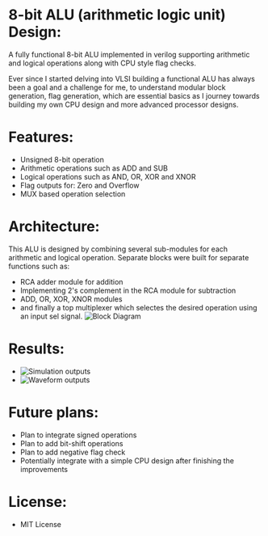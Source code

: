  # 8-bit ALU (arithmetic logic unit) Design:
 A fully functional 8-bit ALU implemented in verilog supporting arithmetic and logical operations along with CPU style flag checks.

 Ever since I started delving into VLSI building a functional ALU has always been a goal and a challenge for me, to understand modular block generation, flag generation,
 which are essential basics as I journey towards building my own CPU design and more advanced processor designs.

  # Features:
   - Unsigned 8-bit operation
   - Arithmetic operations such as ADD and SUB
   - Logical operations such as AND, OR, XOR and XNOR
   - Flag outputs for: Zero and Overflow
   - MUX based operation selection

 # Architecture:
 This ALU is designed by combining several sub-modules for each arithmetic and logical operation. Separate blocks were built for separate functions such as:
  - RCA adder module for addition
  - Implementing 2's complement in the RCA module for subtraction
  - ADD, OR, XOR, XNOR modules
  - and finally a top multiplexer which selectes the desired operation using an input sel signal.
 ![Block Diagram](https://github.com/user-attachments/assets/cf7fe719-8d20-45e5-94f3-b05e415343b6)

 # Results:
  - ![Simulation outputs](https://github.com/user-attachments/assets/2ff7cb18-07f0-4472-8a9c-9513ab978c43)
  - ![Waveform outputs](https://github.com/user-attachments/assets/256e5cfa-b011-4c15-b71a-566ea61e8a27)

 # Future plans:
  - Plan to integrate signed operations
  - Plan to add bit-shift operations
  - Plan to add negative flag check
  - Potentially integrate with a simple CPU design after finishing the improvements

 # License:
  - MIT License
